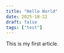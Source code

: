 ```yaml
---
title: "Hello World"
date: 2025-10-22
draft: false
tags: ["test"]
---
```

This is my first article.

